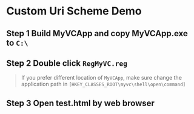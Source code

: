 # Custom Uri Scheme Demo

## Step 1 Build MyVCApp and copy MyVCApp.exe to `C:\`

## Step 2 Double click `RegMyVC.reg` 
> If you prefer different location of `MyVCApp`, make sure change the application path in `[HKEY_CLASSES_ROOT\myvc\shell\open\command]`

## Step 3 Open test.html by web browser